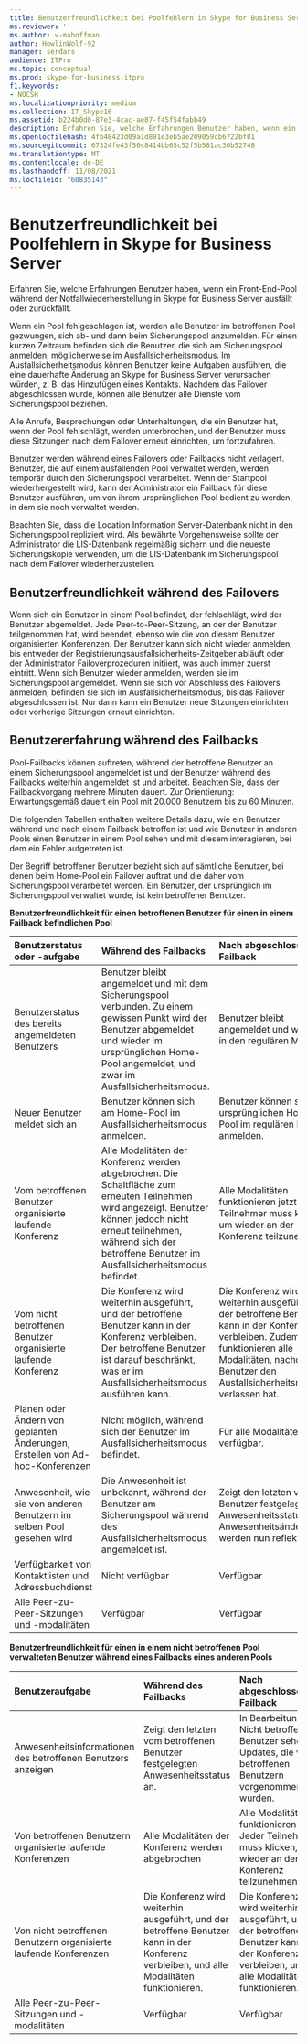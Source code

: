 ```yaml
---
title: Benutzerfreundlichkeit bei Poolfehlern in Skype for Business Server
ms.reviewer: ''
ms.author: v-mahoffman
author: HowlinWolf-92
manager: serdars
audience: ITPro
ms.topic: conceptual
ms.prod: skype-for-business-itpro
f1.keywords:
- NOCSH
ms.localizationpriority: medium
ms.collection: IT_Skype16
ms.assetid: b224b0d0-87e3-4cac-ae87-f45f54fabb49
description: Erfahren Sie, welche Erfahrungen Benutzer haben, wenn ein Front-End-Pool während der Notfallwiederherstellung in Skype for Business Server ausfällt oder zurückfällt.
ms.openlocfilehash: 4fb48423d09a1d891e3eb5ae209059cb6722bf81
ms.sourcegitcommit: 67324fe43f50c8414bb65c52f5b561ac30b52748
ms.translationtype: MT
ms.contentlocale: de-DE
ms.lasthandoff: 11/08/2021
ms.locfileid: "60835143"
---
```

# <a name="user-experience-during-pool-failure-in-skype-for-business-server"></a>Benutzerfreundlichkeit bei Poolfehlern in Skype for Business Server
 
Erfahren Sie, welche Erfahrungen Benutzer haben, wenn ein Front-End-Pool während der Notfallwiederherstellung in Skype for Business Server ausfällt oder zurückfällt.
  
Wenn ein Pool fehlgeschlagen ist, werden alle Benutzer im betroffenen Pool gezwungen, sich ab- und dann beim Sicherungspool anzumelden. Für einen kurzen Zeitraum befinden sich die Benutzer, die sich am Sicherungspool anmelden, möglicherweise im Ausfallsicherheitsmodus. Im Ausfallsicherheitsmodus können Benutzer keine Aufgaben ausführen, die eine dauerhafte Änderung an Skype for Business Server verursachen würden, z. B. das Hinzufügen eines Kontakts. Nachdem das Failover abgeschlossen wurde, können alle Benutzer alle Dienste vom Sicherungspool beziehen.
  
Alle Anrufe, Besprechungen oder Unterhaltungen, die ein Benutzer hat, wenn der Pool fehlschlägt, werden unterbrochen, und der Benutzer muss diese Sitzungen nach dem Failover erneut einrichten, um fortzufahren.
  
Benutzer werden während eines Failovers oder Failbacks nicht verlagert. Benutzer, die auf einem ausfallenden Pool verwaltet werden, werden temporär durch den Sicherungspool verarbeitet. Wenn der Startpool wiederhergestellt wird, kann der Administrator ein Failback für diese Benutzer ausführen, um von ihrem ursprünglichen Pool bedient zu werden, in dem sie noch verwaltet werden.
  
Beachten Sie, dass die Location Information Server-Datenbank nicht in den Sicherungspool repliziert wird. Als bewährte Vorgehensweise sollte der Administrator die LIS-Datenbank regelmäßig sichern und die neueste Sicherungskopie verwenden, um die LIS-Datenbank im Sicherungspool nach dem Failover wiederherzustellen.
  
## <a name="user-experience-during-failover"></a>Benutzerfreundlichkeit während des Failovers

Wenn sich ein Benutzer in einem Pool befindet, der fehlschlägt, wird der Benutzer abgemeldet. Jede Peer-to-Peer-Sitzung, an der der Benutzer teilgenommen hat, wird beendet, ebenso wie die von diesem Benutzer organisierten Konferenzen. Der Benutzer kann sich nicht wieder anmelden, bis entweder der Registrierungsausfallsicherheits-Zeitgeber abläuft oder der Administrator Failoverprozeduren initiiert, was auch immer zuerst eintritt. Wenn sich Benutzer wieder anmelden, werden sie im Sicherungspool angemeldet. Wenn sie sich vor Abschluss des Failovers anmelden, befinden sie sich im Ausfallsicherheitsmodus, bis das Failover abgeschlossen ist. Nur dann kann ein Benutzer neue Sitzungen einrichten oder vorherige Sitzungen erneut einrichten.
  
## <a name="user-experience-during-failback"></a>Benutzererfahrung während des Failbacks

Pool-Failbacks können auftreten, während der betroffene Benutzer an einem Sicherungspool angemeldet ist und der Benutzer während des Failbacks weiterhin angemeldet ist und arbeitet. Beachten Sie, dass der Failbackvorgang mehrere Minuten dauert. Zur Orientierung: Erwartungsgemäß dauert ein Pool mit 20.000 Benutzern bis zu 60 Minuten.
  
Die folgenden Tabellen enthalten weitere Details dazu, wie ein Benutzer während und nach einem Failback betroffen ist und wie Benutzer in anderen Pools einen Benutzer in einem Pool sehen und mit diesem interagieren, bei dem ein Fehler aufgetreten ist. 
  
Der Begriff betroffener Benutzer bezieht sich auf sämtliche Benutzer, bei denen beim Home-Pool ein Failover auftrat und die daher vom Sicherungspool verarbeitet werden. Ein Benutzer, der ursprünglich im Sicherungspool verwaltet wurde, ist kein betroffener Benutzer.
  
**Benutzerfreundlichkeit für einen betroffenen Benutzer für einen in einem Failback befindlichen Pool**

|**Benutzerstatus oder -aufgabe**|**Während des Failbacks**|**Nach abgeschlossenem Failback**|
|:-----|:-----|:-----|
|Benutzerstatus des bereits angemeldeten Benutzers  <br/> |Benutzer bleibt angemeldet und mit dem Sicherungspool verbunden. Zu einem gewissen Punkt wird der Benutzer abgemeldet und wieder im ursprünglichen Home-Pool angemeldet, und zwar im Ausfallsicherheitsmodus.  <br/> |Benutzer bleibt angemeldet und wechselt in den regulären Modus.  <br/> |
|Neuer Benutzer meldet sich an  <br/> |Benutzer können sich am Home-Pool im Ausfallsicherheitsmodus anmelden.  <br/> |Benutzer können sich am ursprünglichen Home-Pool im regulären Modus anmelden.  <br/> |
|Vom betroffenen Benutzer organisierte laufende Konferenz  <br/> |Alle Modalitäten der Konferenz werden abgebrochen. Die Schaltfläche zum erneuten Teilnehmen wird angezeigt. Benutzer können jedoch nicht erneut teilnehmen, während sich der betroffene Benutzer im Ausfallsicherheitsmodus befindet.  <br/> |Alle Modalitäten funktionieren jetzt. Jeder Teilnehmer muss klicken, um wieder an der Konferenz teilzunehmen.  <br/> |
|Vom nicht betroffenen Benutzer organisierte laufende Konferenz  <br/> |Die Konferenz wird weiterhin ausgeführt, und der betroffene Benutzer kann in der Konferenz verbleiben. Der betroffene Benutzer ist darauf beschränkt, was er im Ausfallsicherheitsmodus ausführen kann.  <br/> |Die Konferenz wird weiterhin ausgeführt, und der betroffene Benutzer kann in der Konferenz verbleiben. Zudem funktionieren alle Modalitäten, nachdem der Benutzer den Ausfallsicherheitsmodus verlassen hat.  <br/> |
|Planen oder Ändern von geplanten Änderungen, Erstellen von Ad-hoc-Konferenzen  <br/> |Nicht möglich, während sich der Benutzer im Ausfallsicherheitsmodus befindet.  <br/> |Für alle Modalitäten verfügbar.  <br/> |
|Anwesenheit, wie sie von anderen Benutzern im selben Pool gesehen wird  <br/> |Die Anwesenheit ist unbekannt, während der Benutzer am Sicherungspool während des Ausfallsicherheitsmodus angemeldet ist.  <br/> |Zeigt den letzten vom Benutzer festgelegten Anwesenheitsstatus, und Anwesenheitsänderungen werden nun reflektiert.  <br/> |
|Verfügbarkeit von Kontaktlisten und Adressbuchdienst  <br/> |Nicht verfügbar  <br/> |Verfügbar  <br/> |
|Alle Peer-zu-Peer-Sitzungen und -modalitäten  <br/> |Verfügbar  <br/> |Verfügbar  <br/> |
   
**Benutzerfreundlichkeit für einen in einem nicht betroffenen Pool verwalteten Benutzer während eines Failbacks eines anderen Pools**

|**Benutzeraufgabe**|**Während des Failbacks**|**Nach abgeschlossenem Failback**|
|:-----|:-----|:-----|
|Anwesenheitsinformationen des betroffenen Benutzers anzeigen  <br/> |Zeigt den letzten vom betroffenen Benutzer festgelegten Anwesenheitsstatus an.  <br/> |In Bearbeitung. Nicht betroffene Benutzer sehen Updates, die von betroffenen Benutzern vorgenommen wurden.  <br/> |
|Von betroffenen Benutzern organisierte laufende Konferenzen  <br/> |Alle Modalitäten der Konferenz werden abgebrochen  <br/> |Alle Modalitäten funktionieren nun. Jeder Teilnehmer muss klicken, um wieder an der Konferenz teilzunehmen.  <br/> |
|Von nicht betroffenen Benutzern organisierte laufende Konferenzen  <br/> |Die Konferenz wird weiterhin ausgeführt, und der betroffene Benutzer kann in der Konferenz verbleiben, und alle Modalitäten funktionieren.  <br/> |Die Konferenz wird weiterhin ausgeführt, und der betroffene Benutzer kann in der Konferenz verbleiben, und alle Modalitäten funktionieren.  <br/> |
|Alle Peer-zu-Peer-Sitzungen und -modalitäten  <br/> |Verfügbar  <br/> |Verfügbar  <br/> |
   

